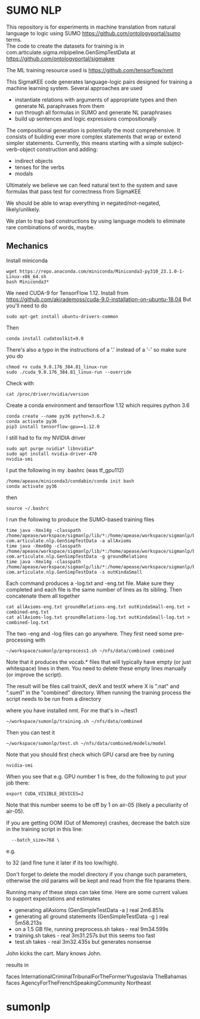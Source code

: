 # SUMO NLP

This repository is for experiments in machine translation from natural language to
logic using SUMO https://github.com/ontologyportal/sumo terms.  
The code to create the datasets for training is in
com.articulate.sigma.mlpipeline.GenSimpTestData at 
https://github.com/ontologyportal/sigmakee

The ML training resource used is https://github.com/tensorflow/nmt

This SigmaKEE code generates language-logic pairs designed for training
a machine learning system.  Several approaches are used
 - instantiate relations with arguments of appropriate types
   and then generate NL paraphrases from them
 - run through all formulas in SUMO and generate NL paraphrases
 - build up sentences and logic expressions compositionally

 The compositional generation is potentially the most comprehensive.
 It consists of building ever more complex statements that wrap or
 extend simpler statements.  Currently, this means starting with
 a simple subject-verb-object construction and adding:
 - indirect objects
 - tenses for the verbs
 - modals
 
Ultimately we believe we can feed natural text to the system and save formulas
that pass test for correctness from SigmaKEE 

We should be able to wrap everything in negated/not-negated, likely/unlikely.

We plan to trap bad constructions by using language models to eliminate rare combinations of words, maybe.

## Mechanics

Install miniconda

```
wget https://repo.anaconda.com/miniconda/Miniconda3-py310_23.1.0-1-Linux-x86_64.sh
bash Miniconda3*
```

We need CUDA-9 for TensorFlow 1.12.  Install from https://github.com/akirademoss/cuda-9.0-installation-on-ubuntu-18.04
But you'll need to do 
```
sudo apt-get install ubuntu-drivers-common
```
Then
```
conda install cudatoolkit=9.0
```
There's also a typo in the instructions of a '.' instead of a '-' so make sure you do

```
chmod +x cuda_9.0.176_384.81_linux-run 
sudo ./cuda_9.0.176_384.81_linux-run --override
```
Check with 
```
cat /proc/driver/nvidia/version
```

Create a conda environment and tensorflow 1.12 which requires python 3.6
```
conda create --name py36 python=3.6.2
conda activate py36
pip3 install tensorflow-gpu==1.12.0
```

I still had to fix my NVIDIA driver
```
sudo apt purge nvidia* libnvidia*
sudo apt install nvidia-driver-470
nvidia-smi
```
I put the following in my .bashrc (was tf_gpu112)

```
/home/apease/miniconda3/condabin/conda init bash
conda activate py36
```

then 

```
source ~/.bashrc
```

I run the following to produce the SUMO-based training files

```
time java -Xmx14g -classpath /home/apease/workspace/sigmanlp/lib/*:/home/apease/workspace/sigmanlp/build/classes com.articulate.nlp.GenSimpTestData -a allAxioms
time java -Xmx60g -classpath /home/apease/workspace/sigmanlp/lib/*:/home/apease/workspace/sigmanlp/build/classes com.articulate.nlp.GenSimpTestData -g groundRelations
time java -Xmx14g -classpath /home/apease/workspace/sigmanlp/lib/*:/home/apease/workspace/sigmanlp/build/classes com.articulate.nlp.GenSimpTestData -s outKindaSmall
```

Each command produces a -log.txt and -eng.txt file.  Make sure they completed 
and each file is the same number of lines as its sibling.  Then concatenate them
all together

```
cat allAxioms-eng.txt groundRelations-eng.txt outKindaSmall-eng.txt > combined-eng.txt
cat allAxioms-log.txt groundRelations-log.txt outKindaSmall-log.txt > combined-log.txt
```

The two -eng and -log files can go anywhere.  They first need some pre-processing with

```
~/workspace/sumonlp/preprocess1.sh ~/nfs/data/combined combined
```

Note that it produces the vocab.* files that will typically have empty
(or just whitespace) lines in them. You need to delete these empty
lines manually (or improve the script).


The result will be files call trainX, devX and testX where X is ".nat" and ".sum1" in the "combined" directory. When running the training process the script needs to be run from a directory

where you have installed nmt.  For me that's in ~/test1

```
~/workspace/sumonlp/training.sh ~/nfs/data/combined
```

Then you can test it

```
~/workspace/sumonlp/test.sh ~/nfs/data/combined/models/model
```

Note that you should first check which GPU carsd are free by runing 

```
nvidia-smi
```

When you see that e.g. GPU number 1 is free, do the following to put
your job there:

```
export CUDA_VISIBLE_DEVICES=2
```

Note that this number seems to be off by 1 on air-05 (likely a
peculiarity of air-05).

If you are getting OOM (Out of Memorey) crashes, decrease the batch
size in the training script in this line:

```
  --batch_size=768 \
```

e.g.

to 32 (and fine tune it later if its too low/high).

Don't forget to delete the model directory if you change such
parameters, otherwise the old params will be kept and read from the
file hparams there.

Running many of these steps can take time.  Here are some current values to support expectations and estimates

- generating allAxioms (GenSimpleTestData -a ) real 2m6.851s
- generating all ground statements (GenSimpleTestData -g ) real	5m58.213s
- on a 1.5 GB file, running preprocess.sh takes - real 9m34.599s
- training.sh takes - real 3m31.257s but this seems too fast
- test.sh takes - real 3m32.435s but generates nonsense

John kicks the cart.
Mary knows John.

results in

faces InternationalCriminalTribunalForTheFormerYugoslavia TheBahamas
faces AgencyForTheFrenchSpeakingCommunity Northeast




# sumonlp
